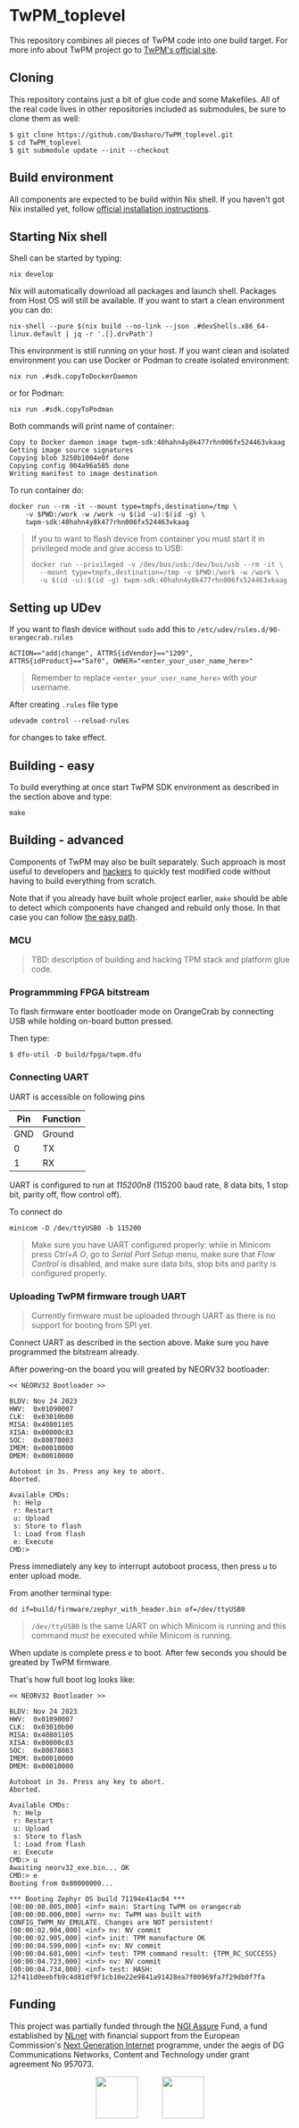 # TwPM_toplevel

This repository combines all pieces of TwPM code into one build target. For more
info about TwPM project go to [TwPM's official site](https://twpm.dasharo.com/).

## Cloning

This repository contains just a bit of glue code and some Makefiles. All of the
real code lives in other repositories included as submodules, be sure to clone
them as well:

```shell
$ git clone https://github.com/Dasharo/TwPM_toplevel.git
$ cd TwPM_toplevel
$ git submodule update --init --checkout
```

## Build environment

All components are expected to be build within Nix shell. If you haven't got
Nix installed yet, follow [official installation instructions](https://nixos.org/download#nix-install-linux).

## Starting Nix shell

Shell can be started by typing:

```shell
nix develop
```

Nix will automatically download all packages and launch shell. Packages from
Host OS will still be available. If you want to start a clean environment you
can do:

```shell
nix-shell --pure $(nix build --no-link --json .#devShells.x86_64-linux.default | jq -r '.[].drvPath')
```

This environment is still running on your host. If you want clean and isolated
environment you can use Docker or Podman to create isolated environment:

```shell
nix run .#sdk.copyToDockerDaemon
```

or for Podman:

```shell
nix run .#sdk.copyToPodman
```

Both commands will print name of container:

```
Copy to Docker daemon image twpm-sdk:40hahn4y8k477rhn006fx524463vkaag
Getting image source signatures
Copying blob 3250b1004e0f done
Copying config 004a96a585 done
Writing manifest to image destination
```

To run container do:

```shell
docker run --rm -it --mount type=tmpfs,destination=/tmp \
    -v $PWD:/work -w /work -u $(id -u):$(id -g) \
    twpm-sdk:40hahn4y8k477rhn006fx524463vkaag
```

> If you to want to flash device from container you must start it in privileged
> mode and give access to USB:
> ```shell
> docker run --privileged -v /dev/bus/usb:/dev/bus/usb --rm -it \
>   --mount type=tmpfs,destination=/tmp -v $PWD:/work -w /work \
>   -u $(id -u):$(id -g) twpm-sdk:40hahn4y8k477rhn006fx524463vkaag
> ```

## Setting up UDev

If you want to flash device without `sudo` add this to
`/etc/udev/rules.d/90-orangecrab.rules`

```
ACTION=="add|change", ATTRS{idVendor}=="1209", ATTRS{idProduct}=="5af0", OWNER="<enter_your_user_name_here>"
```

> Remember to replace `<enter_your_user_name_here>` with your username.

After creating `.rules` file type

```shell
udevadm control --reload-rules
```

for changes to take effect.

## Building - easy

To build everything at once start TwPM SDK environment as described in the
section above and type:

```
make
```

## Building - advanced

Components of TwPM may also be built separately. Such approach is most useful
to developers and [hackers](https://en.wikipedia.org/wiki/Hacker_culture) to
quickly test modified code without having to build everything from scratch.

Note that if you already have built whole project earlier, `make` should be able
to detect which components have changed and rebuild only those. In that case you
can follow [the easy path](#building---easy).

### MCU

> TBD: description of building and hacking TPM stack and platform glue code.

### Programmming FPGA bitstream

To flash firmware enter bootloader mode on OrangeCrab by connecting USB while
holding on-board button pressed.

Then type:

```shell
$ dfu-util -D build/fpga/twpm.dfu
```

### Connecting UART

UART is accessible on following pins

| Pin | Function |
| --- | -------- |
| GND | Ground   |
| 0   | TX       |
| 1   | RX       |

UART is configured to run at *115200n8* (115200 baud rate, 8 data bits, 1 stop
bit, parity off, flow control off).

To connect do

```shell
minicom -D /dev/ttyUSB0 -b 115200
```

> Make sure you have UART configured properly: while in Minicom press *Ctrl+A O*,
> go to *Serial Port Setup* menu, make sure that *Flow Control* is disabled,
> and make sure data bits, stop bits and parity is configured properly.

### Uploading TwPM firmware trough UART

> Currently firmware must be uploaded through UART as there is no support for
> booting from SPI yet.

Connect UART as described in the section above. Make sure you have programmed
the bitstream already.

After powering-on the board you will greated by NEORV32 bootloader:

```
<< NEORV32 Bootloader >>

BLDV: Nov 24 2023
HWV:  0x01090007
CLK:  0x03010b00
MISA: 0x40801105
XISA: 0x00000c83
SOC:  0x80878003
IMEM: 0x00010000
DMEM: 0x00010000

Autoboot in 3s. Press any key to abort.
Aborted.

Available CMDs:
 h: Help
 r: Restart
 u: Upload
 s: Store to flash
 l: Load from flash
 e: Execute
CMD:>
```

Press immediately any key to interrupt autoboot process, then press *u* to enter
upload mode.

From another terminal type:

```shell
dd if=build/firmware/zephyr_with_header.bin of=/dev/ttyUSB0
```

> `/dev/ttyUSB0` is the same UART on which Minicom is running and this command
> *must* be executed while Minicom is running.

When update is complete press *e* to boot. After few seconds you should be
greated by TwPM firmware.

That's how full boot log looks like:

```
<< NEORV32 Bootloader >>

BLDV: Nov 24 2023
HWV:  0x01090007
CLK:  0x03010b00
MISA: 0x40801105
XISA: 0x00000c83
SOC:  0x80878003
IMEM: 0x00010000
DMEM: 0x00010000

Autoboot in 3s. Press any key to abort.
Aborted.

Available CMDs:
 h: Help
 r: Restart
 u: Upload
 s: Store to flash
 l: Load from flash
 e: Execute
CMD:> u
Awaiting neorv32_exe.bin... OK
CMD:> e
Booting from 0x80000000...

*** Booting Zephyr OS build 71194e41ac04 ***
[00:00:00.005,000] <inf> main: Starting TwPM on orangecrab
[00:00:00.006,000] <wrn> nv: TwPM was built with CONFIG_TWPM_NV_EMULATE. Changes are NOT persistent!
[00:00:02.904,000] <inf> nv: NV commit
[00:00:02.905,000] <inf> init: TPM manufacture OK
[00:00:04.599,000] <inf> nv: NV commit
[00:00:04.601,000] <inf> test: TPM command result: {TPM_RC_SUCCESS}
[00:00:04.723,000] <inf> nv: NV commit
[00:00:04.734,000] <inf> test: HASH: 12f411d0eebfb9c4d81df9f1cb10e22e9841a91428ea7f00969fa7f29db0f7fa
```

## Funding

This project was partially funded through the
[NGI Assure](https://nlnet.nl/assure) Fund, a fund established by
[NLnet](https://nlnet.nl/) with financial support from the European
Commission's [Next Generation Internet](https://ngi.eu/) programme, under the
aegis of DG Communications Networks, Content and Technology under grant
agreement No 957073.

<p align="center">
<img src="https://nlnet.nl/logo/banner.svg" height="75">
&nbsp;&nbsp;&nbsp;&nbsp;&nbsp;&nbsp;&nbsp;&nbsp;&nbsp;
<img src="https://nlnet.nl/image/logos/NGIAssure_tag.svg" height="75">
</p>

